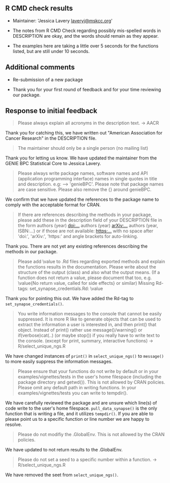 ## R CMD check results

* Maintainer: 'Jessica Lavery <laveryj@mskcc.org>'

* The notes from R CMD Check regarding possibly mis-spelled words in DESCRIPTION
are okay, and the words should remain as they appear.

* The examples here are taking a little over 5 seconds for the functions listed,
but are still under 10 seconds.

## Additional comments

* Re-submission of a new package

* Thank you for your first round of feedback and for your time reviewing
our package.

## Response to initial feedback

> Please always explain all acronyms in the description text. -> AACR

Thank you for catching this, we have written out "American Association for
Cancer Research" in the DESCRIPTION file.

> The maintainer should only be a single person (no mailing list)

Thank you for letting us know. We have updated the maintainer from the GENIE BPC
Statistical Core to Jessica Lavery.

> Please always write package names, software names and API (application
programming interface) names in single quotes in title and description. 
e.g: --> 'genieBPC'. 
Please note that package names are case sensitive. Please also
remove the {} around genieBPC.

We confirm that we have updated the references to the package name to comply
with the acceptable format for CRAN.

> If there are references describing the methods in your package, please add
these in the description field of your DESCRIPTION file in the form authors
(year) <doi:...> authors (year) <arXiv:...> authors (year, ISBN:...) or if those
are not available: <https:...> with no space after 'doi:', 'arXiv:', 'https:'
and angle brackets for auto-linking.

Thank you. There are not yet any existing references describing the methods in
our package.

> Please add \\value to .Rd files regarding exported methods and explain the
functions results in the documentation. Please write about the structure of the
output (class) and also what the output means. (If a function does not return a
value, please document that too, e.g. \value{No return value, called for side
effects} or similar) 
Missing Rd-tags: set_synapse_credentials.Rd: \value

Thank you for pointing this out. We have added the Rd-tag to
`set_synapse_credentials()`.

> You write information messages to the console that cannot be easily
suppressed. It is more R like to generate objects that can be used to extract
the information a user is interested in, and then print() that object. Instead
of print() rather use message()/warning()  or if(verbose)cat(..) (or maybe
stop()) if you really have to write text to the console. (except for print,
summary, interactive functions)
-> R/select_unique_ngs.R

We have changed instances of `print()` in `select_unique_ngs()` to `message()`
to more easily suppress the information messages.

> Please ensure that your functions do not write by default or in your
examples/vignettes/tests in the user's home filespace (including the package
directory and getwd()). This is not allowed by CRAN policies. Please omit any
default path in writing functions. In your examples/vignettes/tests you can
write to tempdir().

We have carefully reviewed the package and are unsure which line(s) of code
write to the user's home filespace. `pull_data_synapse()` is the only function
that is writing a file, and it utilizes `tempdir()`. If you are able to please
point us to a specific function or line number we are happy to resolve.

> Please do not modifiy the .GlobalEnv. This is not allowed by the CRAN
policies.

We have updated to not return results to the .GlobalEnv.

> Please do not set a seed to a specific number within a function. 
-> R/select_unique_ngs.R

We have removed the seet from `select_unique_ngs()`. 
